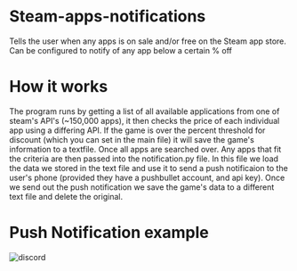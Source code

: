# Steam-apps-notifications
Tells the user when any apps is on sale and/or free on the Steam app store. Can be configured to notify of any app below a certain % off

# How it works
The program runs by getting a list of all available applications from one of steam's API's (~150,000 apps), it then checks the price of each individual app using a differing
API. If the game is over the percent threshold for discount (which you can set in the main file) it will save the game's information to a textfile. Once all apps are searched
over. Any apps that fit the criteria are then passed into the notification.py file. In this file we load the data we stored in the text file and use it to send a push
notificaion to the user's phone (provided they have a pushbullet account, and api key). Once we send out the push notification we save the game's data to a different text file
and delete the original. 

# Push Notification example
![discord](https://media.discordapp.net/attachments/628690392103125013/1008892921245863946/Screenshot_20220815-164624_Nova7resized.jpg?width=328&height=675)
